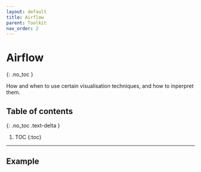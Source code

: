 ```yaml
---
layout: default
title: Airflow
parent: Toolkit
nav_order: 2
---
```


# Airflow
{: .no_toc }


How and when to use certain visualisation techniques, and how to inperpret them.
## Table of contents
{: .no_toc .text-delta }

1. TOC
{:toc}

---


## Example
